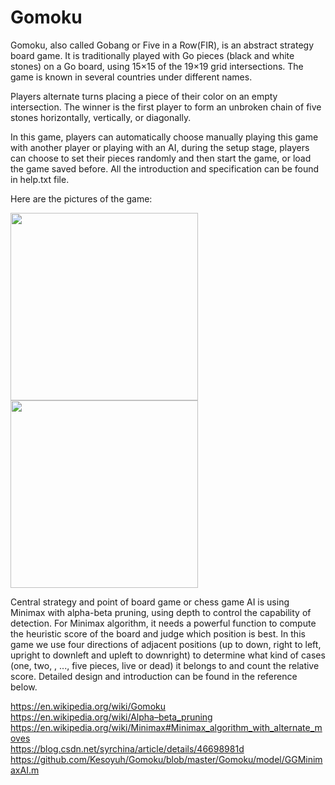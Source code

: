 # Gomoku

Gomoku, also called Gobang or Five in a Row(FIR), is an abstract strategy board game. It is traditionally played with Go pieces 
(black and white stones) on a Go board, using 15×15 of the 19×19 grid intersections. The game is known in several countries 
under different names.

Players alternate turns placing a piece of their color on an empty intersection. The winner is the first player to 
form an unbroken chain of five stones horizontally, vertically, or diagonally.

In this game, players can automatically choose manually playing this game with another player or playing with an AI, during the 
setup stage, players can choose to set their pieces randomly and then start the game, or load the game saved before. All the 
introduction and specification can be found in help.txt file.

Here are the pictures of the game:

<img src="https://github.com/victorchennn/Gomoku/blob/master/picture1.png" width="300" height="300">              <img src="https://github.com/victorchennn/Gomoku/blob/master/picture2.png" width="300" height="300">

Central strategy and point of board game or chess game AI is using Minimax with alpha-beta pruning, using depth to control the capability of detection. For Minimax algorithm, it needs a powerful function to compute the heuristic score of the board and judge which position is best. In this game we use four directions of adjacent positions (up to down, right to left, upright to downleft and upleft to downright) to determine what kind of cases (one, two, , ..., five pieces, live or dead) it belongs to and count the relative score. Detailed design and introduction can be found in the reference below. 

https://en.wikipedia.org/wiki/Gomoku<br/>
https://en.wikipedia.org/wiki/Alpha–beta_pruning<br/>
https://en.wikipedia.org/wiki/Minimax#Minimax_algorithm_with_alternate_moves<br/>
https://blog.csdn.net/syrchina/article/details/46698981d<br/>
https://github.com/Kesoyuh/Gomoku/blob/master/Gomoku/model/GGMinimaxAI.m
